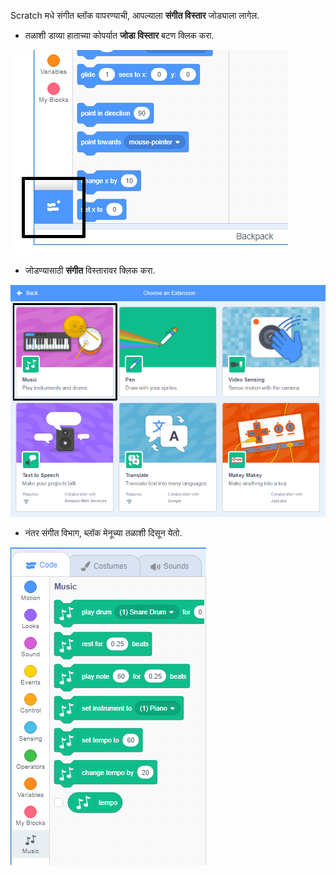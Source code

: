 Scratch मधे संगीत ब्लॉक वापरण्याची, आपल्याला **संगीत विस्तार** जोड्याला लागेल.

+ तळाशी डाव्या हाताच्या कोपर्यात **जोडा विस्तार** बटण क्लिक करा.

![हायलाइट केलेले विस्तार बटण जोडा](images/add-extension-annotated.png)

+ जोडण्यासाठी **संगीत** विस्तारावर क्लिक करा.

![कलम विस्तार हायलाइट](images/click-music-annotated.png)

+ नंतर संगीत विभाग, ब्लॉक मेनूच्या तळाशी दिसून येतो.

![पेन विस्तार ब्लॉक](images/music-extension-blocks.png)